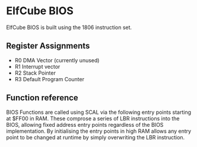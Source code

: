 # ElfCube BIOS

ElfCube BIOS is built using the 1806 instruction set.

## Register Assignments

- R0  DMA Vector (currently unused)
- R1  Interrupt vector
- R2  Stack Pointer
- R3  Default Program Counter

## Function reference

BIOS Functions are called using SCAL via the following entry points starting at $FF00 in RAM.
These comprose a series of LBR instructions into the BIOS, allowing fixed address entry points
regardless of the BIOS implementation.
By initialising the entry points in high RAM allows any entry point to be changed at runtime by 
simply overwriting the LBR instruction.
